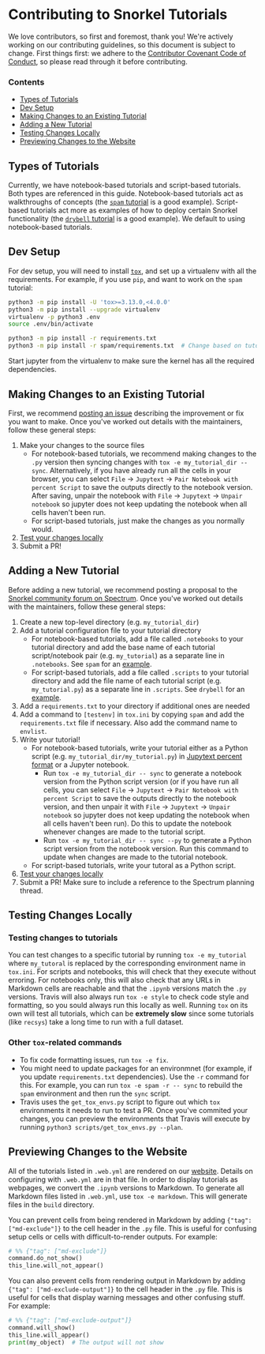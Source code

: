 # Contributing to Snorkel Tutorials

We love contributors, so first and foremost, thank you!
We're actively working on our contributing guidelines, so this document is subject to change.
First things first: we adhere to the
[Contributor Covenant Code of Conduct](http://contributor-covenant.org/version/1/4/),
so please read through it before contributing.

### Contents

* [Types of Tutorials](#types-of-tutorials)
* [Dev Setup](#dev-setup)
* [Making Changes to an Existing Tutorial](#making-changes-to-an-existing-tutorial)
* [Adding a New Tutorial](#adding-a-new-tutorial)
* [Testing Changes Locally](#testing-changes-locally)
* [Previewing Changes to the Website](#previewing-changes-to-the-website)


## Types of Tutorials

Currently, we have notebook-based tutorials and script-based tutorials.
Both types are referenced in this guide.
Notebook-based tutorials act as walkthroughs of concepts
(the [`spam` tutorial](https://github.com/snorkel-team/snorkel-tutorials/tree/master/spam) is a good example).
Script-based tutorials act more as examples of how to deploy certain Snorkel functionality
(the [`drybell` tutorial](https://github.com/snorkel-team/snorkel-tutorials/tree/master/drybell) is a good example).
We default to using notebook-based tutorials.

## Dev Setup

For dev setup, you  will need to install [`tox`](https://tox.readthedocs.io), and set up a virtualenv with all the requirements.
For example, if you use `pip`, and want to work on the `spam` tutorial:

```bash
python3 -m pip install -U 'tox>=3.13.0,<4.0.0'
python3 -m pip install --upgrade virtualenv
virtualenv -p python3 .env
source .env/bin/activate

python3 -m pip install -r requirements.txt
python3 -m pip install -r spam/requirements.txt  # Change based on tutorial.
```

Start jupyter from the virtualenv to make sure the kernel has all the required dependencies.

## Making Changes to an Existing Tutorial

First, we recommend [posting an issue](https://github.com/snorkel-team/snorkel-tutorials/issues/new)
describing the improvement or fix you want to make.
Once you've worked out details with the maintainers, follow these general steps:

1. Make your changes to the source files
    * For notebook-based tutorials, we recommend making changes to the `.py` version
    then syncing changes with `tox -e my_tutorial_dir -- sync`.
    Alternatively, if you have already run all the cells in your browser, you can select
    `File` &rarr; `Jupytext` &rarr; `Pair Notebook with percent Script` to save the
    outputs directly to the notebook version.
    After saving, unpair the notebook with
    `File` &rarr; `Jupytext` &rarr; `Unpair notebook` so jupyter does not
    keep updating the notebook when all cells haven't been run.
    * For script-based tutorials, just make the changes as you normally would.
1. [Test your changes locally](#testing-changes-locally)
1. Submit a PR!

## Adding a New Tutorial

Before adding a new tutorial, we recommend posting a proposal to the
[Snorkel community forum on Spectrum](https://spectrum.chat/snorkel/tutorials?tab=posts).
Once you've worked out details with the maintainers, follow these general steps:

1. Create a new top-level directory (e.g. `my_tutorial_dir`)
1. Add a tutorial configuration file to your tutorial directory
    * For notebook-based tutorials, add a file called `.notebooks` to your tutorial directory
    and add the base name of each tutorial script/notebook pair (e.g. `my_tutorial`) as a
    separate line in `.notebooks`.
    See `spam` for an [example](https://github.com/snorkel-team/snorkel-tutorials/blob/master/spam/.notebooks).
    * For script-based tutorials, add a file called `.scripts` to your tutorial directory
    and add the file name of each tutorial script (e.g. `my_tutorial.py`) as a
    separate line in `.scripts`.
    See `drybell` for an [example](https://github.com/snorkel-team/snorkel-tutorials/blob/master/drybell/.scripts).
1. Add a `requirements.txt` to your directory if additional ones are needed
1. Add a command to `[testenv]` in `tox.ini` by copying `spam` and add the `requirements.txt` file if necessary.
Also add the command name to `envlist`.
1. Write your tutorial!
    * For notebook-based tutorials, write your tutorial either as a Python script (e.g. `my_tutorial_dir/my_tutorial.py`) in [Jupytext percent format](https://gist.github.com/mwouts/91f3e1262871cdaa6d35394cd14f9bdc) or a Jupyter notebook.
        * Run `tox -e my_tutorial_dir -- sync` to generate a notebook version from the Python script version
          (or if you have run all cells, you can select
          `File` &rarr; `Jupytext` &rarr; `Pair Notebook with percent Script` to
          save the outputs directly to the notebook version, and then unpair it
          with `File` &rarr; `Jupytext` &rarr; `Unpair notebook` so jupyter does not
          keep updating the notebook when all cells haven't been run).
          Do this to update the notebook whenever changes are made to the tutorial script.
        * Run `tox -e my_tutorial_dir -- sync --py` to generate a Python script version from the notebook version. Run this command to update when changes are made to the tutorial notebook.
    * For script-based tutorials, write your tutoral as a Python script.
1. [Test your changes locally](#testing-changes-locally)
1. Submit a PR! Make sure to include a reference to the Spectrum planning thread.

## Testing Changes Locally

### Testing changes to tutorials

You can test changes to a specific tutorial by running `tox -e my_tutorial` where `my_tutoral` is
replaced by the corresponding environment name in `tox.ini`.
For scripts and notebooks, this will check that they execute without erroring.
For notebooks only, this will also check that any URLs in Markdown cells are reachable and that
the `.ipynb` versions match the `.py` versions.
Travis will also always run `tox -e style` to check code style and formatting, so you sould always
run this locally as well.
Running `tox` on its own will test all tutorials, which can be **extremely slow** since some tutorials
(like `recsys`) take a long time to run with a full dataset.

### Other `tox`-related commands

* To fix code formatting issues, run `tox -e fix`.
* You might need to update packages for an environmnet (for example, if you update `requirements.txt`
dependencies). Use the `-r` command for this. For example, you can run `tox -e spam -r -- sync` to
rebuild the `spam` environment and then run the `sync` script.
* Travis uses the `get_tox_envs.py` script to figure out which `tox` environments it needs to run to
test a PR. Once you've commited your changes, you can preview the environments that Travis will execute
by running `python3 scripts/get_tox_envs.py --plan`.

## Previewing Changes to the Website

All of the tutorials listed in `.web.yml` are rendered on our [website](https://snorkel.org/use-cases/).
Details on configuring with `.web.yml` are in that file.
In order to display tutorials as webpages, we convert the `.ipynb` versions to Markdown.
To generate all Markdown files listed in `.web.yml`, use `tox -e markdown`.
This will generate files in the `build` directory.

You can prevent cells from being rendered in Markdown by adding `{"tag": ["md-exclude"]}`
to the cell header in the `.py` file.
This is useful for confusing setup cells or cells with difficult-to-render outputs.
For example:

```python
# %% {"tag": ["md-exclude"]}
command.do_not_show()
this_line.will_not_appear()
```

You can also prevent cells from rendering output in Markdown by adding
`{"tag": ["md-exclude-output"]}` to the cell header in the `.py` file.
This is useful for cells that display warning messages and other confusing stuff.
For example:

```python
# %% {"tag": ["md-exclude-output"]}
command.will_show()
this_line.will_appear()
print(my_object)  # The output will not show
```
